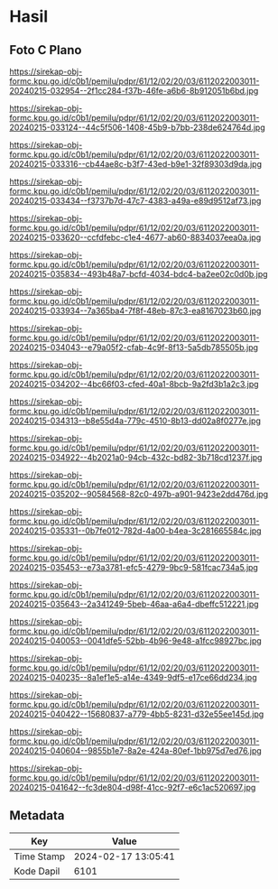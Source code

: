 # Hasil

## Foto C Plano

https://sirekap-obj-formc.kpu.go.id/c0b1/pemilu/pdpr/61/12/02/20/03/6112022003011-20240215-032954--2f1cc284-f37b-46fe-a6b6-8b912051b6bd.jpg

https://sirekap-obj-formc.kpu.go.id/c0b1/pemilu/pdpr/61/12/02/20/03/6112022003011-20240215-033124--44c5f506-1408-45b9-b7bb-238de624764d.jpg

https://sirekap-obj-formc.kpu.go.id/c0b1/pemilu/pdpr/61/12/02/20/03/6112022003011-20240215-033316--cb44ae8c-b3f7-43ed-b9e1-32f89303d9da.jpg

https://sirekap-obj-formc.kpu.go.id/c0b1/pemilu/pdpr/61/12/02/20/03/6112022003011-20240215-033434--f3737b7d-47c7-4383-a49a-e89d9512af73.jpg

https://sirekap-obj-formc.kpu.go.id/c0b1/pemilu/pdpr/61/12/02/20/03/6112022003011-20240215-033620--ccfdfebc-c1e4-4677-ab60-8834037eea0a.jpg

https://sirekap-obj-formc.kpu.go.id/c0b1/pemilu/pdpr/61/12/02/20/03/6112022003011-20240215-035834--493b48a7-bcfd-4034-bdc4-ba2ee02c0d0b.jpg

https://sirekap-obj-formc.kpu.go.id/c0b1/pemilu/pdpr/61/12/02/20/03/6112022003011-20240215-033934--7a365ba4-7f8f-48eb-87c3-ea8167023b60.jpg

https://sirekap-obj-formc.kpu.go.id/c0b1/pemilu/pdpr/61/12/02/20/03/6112022003011-20240215-034043--e79a05f2-cfab-4c9f-8f13-5a5db785505b.jpg

https://sirekap-obj-formc.kpu.go.id/c0b1/pemilu/pdpr/61/12/02/20/03/6112022003011-20240215-034202--4bc66f03-cfed-40a1-8bcb-9a2fd3b1a2c3.jpg

https://sirekap-obj-formc.kpu.go.id/c0b1/pemilu/pdpr/61/12/02/20/03/6112022003011-20240215-034313--b8e55d4a-779c-4510-8b13-dd02a8f0277e.jpg

https://sirekap-obj-formc.kpu.go.id/c0b1/pemilu/pdpr/61/12/02/20/03/6112022003011-20240215-034922--4b2021a0-94cb-432c-bd82-3b718cd1237f.jpg

https://sirekap-obj-formc.kpu.go.id/c0b1/pemilu/pdpr/61/12/02/20/03/6112022003011-20240215-035202--90584568-82c0-497b-a901-9423e2dd476d.jpg

https://sirekap-obj-formc.kpu.go.id/c0b1/pemilu/pdpr/61/12/02/20/03/6112022003011-20240215-035331--0b7fe012-782d-4a00-b4ea-3c281665584c.jpg

https://sirekap-obj-formc.kpu.go.id/c0b1/pemilu/pdpr/61/12/02/20/03/6112022003011-20240215-035453--e73a3781-efc5-4279-9bc9-581fcac734a5.jpg

https://sirekap-obj-formc.kpu.go.id/c0b1/pemilu/pdpr/61/12/02/20/03/6112022003011-20240215-035643--2a341249-5beb-46aa-a6a4-dbeffc512221.jpg

https://sirekap-obj-formc.kpu.go.id/c0b1/pemilu/pdpr/61/12/02/20/03/6112022003011-20240215-040053--0041dfe5-52bb-4b96-9e48-a1fcc98927bc.jpg

https://sirekap-obj-formc.kpu.go.id/c0b1/pemilu/pdpr/61/12/02/20/03/6112022003011-20240215-040235--8a1ef1e5-a14e-4349-9df5-e17ce66dd234.jpg

https://sirekap-obj-formc.kpu.go.id/c0b1/pemilu/pdpr/61/12/02/20/03/6112022003011-20240215-040422--15680837-a779-4bb5-8231-d32e55ee145d.jpg

https://sirekap-obj-formc.kpu.go.id/c0b1/pemilu/pdpr/61/12/02/20/03/6112022003011-20240215-040604--9855b1e7-8a2e-424a-80ef-1bb975d7ed76.jpg

https://sirekap-obj-formc.kpu.go.id/c0b1/pemilu/pdpr/61/12/02/20/03/6112022003011-20240215-041642--fc3de804-d98f-41cc-92f7-e6c1ac520697.jpg


## Metadata

| Key        | Value               |
| ---------- | ------------------- |
| Time Stamp | 2024-02-17 13:05:41 |
| Kode Dapil | 6101                |




